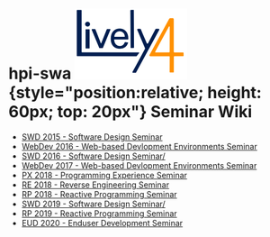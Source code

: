 <lively-import src="./_logo.html"></lively-import>

# hpi-swa ![Lively 4](lively4_logo_smooth_200.png){style="position:relative; height: 60px; top: 20px"} Seminar Wiki  

- [SWD 2015 - Software Design Seminar](SWD2015/)
- [WebDev 2016 - Web-based Devlopment Environments Seminar](WebDev2016/)
- [SWD 2016 - Software Design Seminar/](SWD2016/)
- [WebDev 2017 - Web-based Devlopment Environments Seminar](WebDev2017/)
- [PX 2018 - Programming Experience Seminar](PX2018/)
- [RE 2018 - Reverse Engineering Seminar](RE2018/)
- [RP 2018  - Reactive Programming Seminar](RP2018/)
- [SWD 2019 - Software Design Seminar/](SWD2019/)
- [RP 2019  - Reactive Programming Seminar](RP2019/)
- [EUD 2020  - Enduser Development Seminar](EUD2020/)


<script>
import Files from "src/client/files.js"
var md = lively.query(this, "lively-markdown");
// Files.generateMarkdownFileListing(md.shadowRoot)
</script>


<lively-import src="./_footer.html"></lively-import>